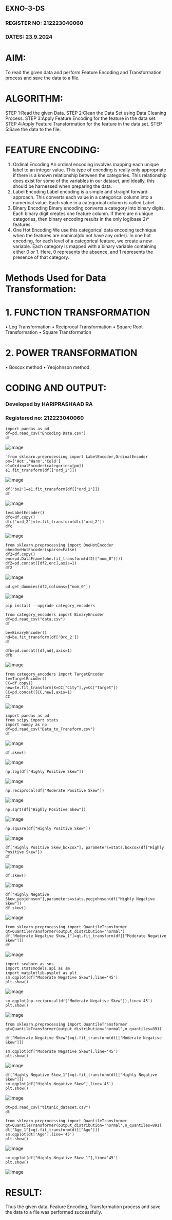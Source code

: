 ## EXNO-3-DS
### REGISTER NO: 212223040060
### DATES: 23.9.2024

# AIM:
To read the given data and perform Feature Encoding and Transformation process and save the data to a file.

# ALGORITHM:
STEP 1:Read the given Data.
STEP 2:Clean the Data Set using Data Cleaning Process.
STEP 3:Apply Feature Encoding for the feature in the data set.
STEP 4:Apply Feature Transformation for the feature in the data set.
STEP 5:Save the data to the file.

# FEATURE ENCODING:
1. Ordinal Encoding
An ordinal encoding involves mapping each unique label to an integer value. This type of encoding is really only appropriate if there is a known relationship between the categories. This relationship does exist for some of the variables in our dataset, and ideally, this should be harnessed when preparing the data.
2. Label Encoding
Label encoding is a simple and straight forward approach. This converts each value in a categorical column into a numerical value. Each value in a categorical column is called Label.
3. Binary Encoding
Binary encoding converts a category into binary digits. Each binary digit creates one feature column. If there are n unique categories, then binary encoding results in the only log(base 2)ⁿ features.
4. One Hot Encoding
We use this categorical data encoding technique when the features are nominal(do not have any order). In one hot encoding, for each level of a categorical feature, we create a new variable. Each category is mapped with a binary variable containing either 0 or 1. Here, 0 represents the absence, and 1 represents the presence of that category.

# Methods Used for Data Transformation:
  # 1. FUNCTION TRANSFORMATION
• Log Transformation
• Reciprocal Transformation
• Square Root Transformation
• Square Transformation
  # 2. POWER TRANSFORMATION
• Boxcox method
• Yeojohnson method

# CODING AND OUTPUT:
  ### Developed by HARIPRASHAAD RA 
  ### Registered no: 212223040060
  ```
import pandas as pd
df=pd.read_csv("Encoding Data.csv")
df
```

![image](https://github.com/user-attachments/assets/14c0344e-8231-4d9a-988b-5affbdf8f6c2)
```
`from sklearn.preprocessing import LabelEncoder,OrdinalEncoder
pm=['Hot','Warm','Cold']
e1=OrdinalEncoder(categories=[pm])
e1.fit_transform(df[["ord_2"]])

```
![image](https://github.com/user-attachments/assets/12543740-004a-467a-9171-165d8cdde29e)

```
df['bo2']=e1.fit_transform(df[["ord_2"]])
df
```
![image](https://github.com/user-attachments/assets/a27c04f5-250d-4d54-b91f-cc290aae2089)

```
le=LabelEncoder()
dfc=df.copy()
dfc['ord_2']=le.fit_transform(dfc['ord_2'])
dfc
```
![image](https://github.com/user-attachments/assets/86b5b873-1702-43aa-b637-89d9cb99e389)
```
from sklearn.preprocessing import OneHotEncoder
ohe=OneHotEncoder(sparse=False)
df2=df.copy()
enc=pd.DataFrame(ohe.fit_transform(df2[["nom_0"]]))
df2=pd.concat([df2,enc],axis=1)
df2
```
![image](https://github.com/user-attachments/assets/7fece4e9-5051-4841-8173-469712fc1167)
```
pd.get_dummies(df2,columns=["nom_0"])

```
![image](https://github.com/user-attachments/assets/317d3e8c-ff99-4a8f-a923-24dd9a73d705)
```
pip install --upgrade category_encoders
```
```
from category_encoders import BinaryEncoder
df=pd.read_csv("data.csv")
df
```
```
be=BinaryEncoder()
nd=be.fit_transform(df['Ord_2'])
df
```
```
dfb=pd.concat([df,nd],axis=1)
dfb
```

![image](https://github.com/user-attachments/assets/97ab5473-5c21-476a-b60c-785903522331)

```
from category_encoders import TargetEncoder
te=TargetEncoder()
CC=df.copy()
new=te.fit_transform(X=CC["City"],y=CC["Target"])
CC=pd.concat([CC,new],axis=1)
CC
```
![image](https://github.com/user-attachments/assets/1381a620-88b7-431f-bdd2-91cb35c37b34)
```
import pandas as pd
from scipy import stats
import numpy as np
df=pd.read_csv("Data_to_Transform.csv")
df
```
![image](https://github.com/user-attachments/assets/25663380-68ee-491c-8777-5fee1e2583e5)
```
df.skew()
```
![image](https://github.com/user-attachments/assets/c09f858e-5c95-4bb7-b2de-acf702237ffb)
```
np.log(df["Highly Positive Skew"])
```


![image](https://github.com/user-attachments/assets/1dfdba39-0c57-4c48-87b6-da3f4fed3503)
```
np.reciprocal(df["Moderate Positive Skew"])
```

![image](https://github.com/user-attachments/assets/31e19a04-fe60-4869-9979-65e4727b4a79)
```
np.sqrt(df["Highly Positive Skew"])
```

![image](https://github.com/user-attachments/assets/48783199-6761-422a-a32e-b6ea7a8bfda4)

```
np.square(df["Highly Positive Skew"])
```
![image](https://github.com/user-attachments/assets/6104f0c3-09bf-4fa0-bdbe-4a24a19cbec2)
```
df["Highly Positive Skew_boxcox"], parameters=stats.boxcox(df["Highly Positive Skew"])
df
```

![image](https://github.com/user-attachments/assets/42cb2da1-eb4d-4771-94ad-3721fe03ee32)

```
df.skew()
```

![image](https://github.com/user-attachments/assets/6d1c0ce9-90ee-4333-8b2c-1c41273347e6)

```
df["Highly Negative Skew_yeojohnson"],parameters=stats.yeojohnson(df["Highly Negative Skew"])
df.skew()
```

![image](https://github.com/user-attachments/assets/f316f62b-29e1-45a5-815e-1fe661f8a840)

```
from sklearn.preprocessing import QuantileTransformer
qt=QuantileTransformer(output_distribution='normal')
df["Moderate Negative Skew_1"]=qt.fit_transform(df[["Moderate Negative Skew"]])
df
```


![image](https://github.com/user-attachments/assets/d71ed8a0-7c08-4566-b7ba-74aeb7479915)

```
import seaborn as sns
import statsmodels.api as sm
import matplotlib.pyplot as plt
sm.qqplot(df["Moderate Negative Skew"],line='45')
plt.show()
```

![image](https://github.com/user-attachments/assets/8a14f624-54b5-4dec-a856-c6eb28acc5b4)

```
sm.qqplot(np.reciprocal(df["Moderate Negative Skew"]),line='45')
plt.show()
```

![image](https://github.com/user-attachments/assets/2ea95f9f-a4cc-436c-86a5-159a123e7e8a)

```
from sklearn.preprocessing import QuantileTransformer
qt=QuantileTransformer(output_distribution='normal',n_quantiles=891)

df["Moderate Negative Skew"]=qt.fit_transform(df[["Moderate Negative Skew"]])

sm.qqplot(df["Moderate Negative Skew"],line='45')
plt.show()
```

![image](https://github.com/user-attachments/assets/452d7404-7fce-413f-b864-ab7ce20eddc1)


```
df["Highly Negative Skew_1"]=qt.fit_transform(df[["Highly Negative Skew"]])
sm.qqplot(df["Highly Negative Skew"],line='45')
plt.show()
```

![image](https://github.com/user-attachments/assets/a6597335-90c5-463f-86d2-7aea48eced58)
```
dt=pd.read_csv("titanic_dataset.csv")
dt
```
```
from sklearn.preprocessing import QuantileTransformer
qt=QuantileTransformer(output_distribution='normal',n_quantiles=891)
dt["Age_1"]=qt.fit_transform(dt[["Age"]])
sm.qqplot(dt['Age'],line='45') 
plt.show()
```

![image](https://github.com/user-attachments/assets/39d1e28e-84ae-4e5e-9d20-5bf554bb8b04)
```
sm.qqplot(df["Highly Negative Skew_1"],line='45')
plt.show()
```

![image](https://github.com/user-attachments/assets/8bb43756-6c9c-4e63-b197-4299a907cb90)





# RESULT:
Thus the given data, Feature Encoding, Transformation process and save the data to a file was performed successfully.

       
